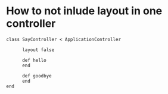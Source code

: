 # How to not inlude layout in one controller
	
	class SayController < ApplicationController

		  layout false

		  def hello
		  end

		  def goodbye
		  end
	end